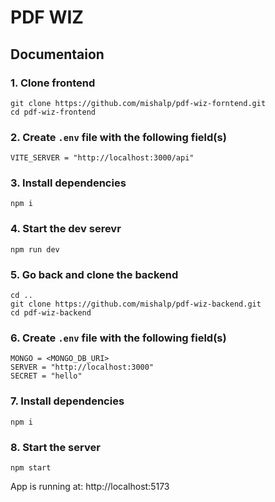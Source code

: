 # PDF WIZ
## Documentaion
### 1. Clone frontend
```
git clone https://github.com/mishalp/pdf-wiz-forntend.git
cd pdf-wiz-frontend
```
### 2. Create `.env` file with the following field(s)
```
VITE_SERVER = "http://localhost:3000/api"
```
### 3. Install dependencies
```
npm i
```
### 4. Start the dev serevr
```
npm run dev
```
### 5. Go back and clone the backend
```
cd ..
git clone https://github.com/mishalp/pdf-wiz-backend.git
cd pdf-wiz-backend
```
### 6. Create `.env` file with the following field(s)
```
MONGO = <MONGO_DB_URI>
SERVER = "http://localhost:3000"
SECRET = "hello"
```
### 7. Install dependencies
```
npm i
```
### 8. Start the server
```
npm start
```
App is running at: http://localhost:5173
